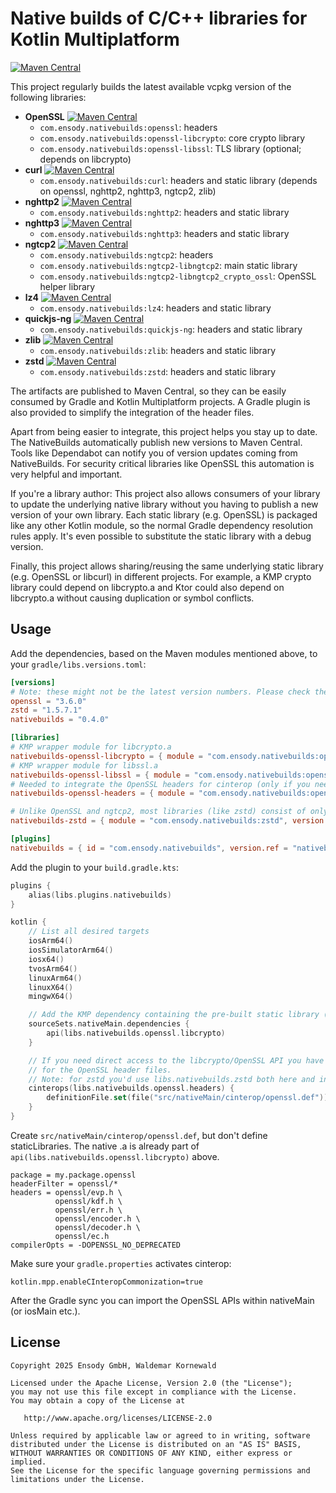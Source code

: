 # Native builds of C/C++ libraries for Kotlin Multiplatform

[![Maven Central](https://img.shields.io/maven-central/v/com.ensody.nativebuilds/native-builds-gradle-plugin?label=native-builds-gradle-plugin&color=%2345cf00)](https://central.sonatype.com/artifact/com.ensody.nativebuilds/native-builds-gradle-plugin)

This project regularly builds the latest available vcpkg version of the following libraries:

* **OpenSSL** [![Maven Central](https://img.shields.io/maven-central/v/com.ensody.nativebuilds/openssl?label=)](https://central.sonatype.com/artifact/com.ensody.nativebuilds/openssl)
  * `com.ensody.nativebuilds:openssl`: headers
  * `com.ensody.nativebuilds:openssl-libcrypto`: core crypto library
  * `com.ensody.nativebuilds:openssl-libssl`: TLS library (optional; depends on libcrypto)
* **curl** [![Maven Central](https://img.shields.io/maven-central/v/com.ensody.nativebuilds/curl?label=)](https://central.sonatype.com/artifact/com.ensody.nativebuilds/curl)
  * `com.ensody.nativebuilds:curl`: headers and static library (depends on openssl, nghttp2, nghttp3, ngtcp2, zlib)
* **nghttp2** [![Maven Central](https://img.shields.io/maven-central/v/com.ensody.nativebuilds/nghttp2?label=)](https://central.sonatype.com/artifact/com.ensody.nativebuilds/nghttp2)
  * `com.ensody.nativebuilds:nghttp2`: headers and static library
* **nghttp3** [![Maven Central](https://img.shields.io/maven-central/v/com.ensody.nativebuilds/nghttp3?label=)](https://central.sonatype.com/artifact/com.ensody.nativebuilds/nghttp3)
  * `com.ensody.nativebuilds:nghttp3`: headers and static library
* **ngtcp2** [![Maven Central](https://img.shields.io/maven-central/v/com.ensody.nativebuilds/ngtcp2?label=)](https://central.sonatype.com/artifact/com.ensody.nativebuilds/ngtcp2)
  * `com.ensody.nativebuilds:ngtcp2`: headers
  * `com.ensody.nativebuilds:ngtcp2-libngtcp2`: main static library
  * `com.ensody.nativebuilds:ngtcp2-libngtcp2_crypto_ossl`: OpenSSL helper library
* **lz4** [![Maven Central](https://img.shields.io/maven-central/v/com.ensody.nativebuilds/lz4?label=)](https://central.sonatype.com/artifact/com.ensody.nativebuilds/lz4)
  * `com.ensody.nativebuilds:lz4`: headers and static library
* **quickjs-ng** [![Maven Central](https://img.shields.io/maven-central/v/com.ensody.nativebuilds/quickjs-ng?label=)](https://central.sonatype.com/artifact/com.ensody.nativebuilds/quickjs-ng)
  * `com.ensody.nativebuilds:quickjs-ng`: headers and static library
* **zlib** [![Maven Central](https://img.shields.io/maven-central/v/com.ensody.nativebuilds/zlib?label=)](https://central.sonatype.com/artifact/com.ensody.nativebuilds/zlib)
  * `com.ensody.nativebuilds:zlib`: headers and static library
* **zstd** [![Maven Central](https://img.shields.io/maven-central/v/com.ensody.nativebuilds/zstd?label=)](https://central.sonatype.com/artifact/com.ensody.nativebuilds/zstd)
  * `com.ensody.nativebuilds:zstd`: headers and static library

The artifacts are published to Maven Central, so they can be easily consumed by Gradle and Kotlin Multiplatform projects.
A Gradle plugin is also provided to simplify the integration of the header files.

Apart from being easier to integrate, this project helps you stay up to date.
The NativeBuilds automatically publish new versions to Maven Central.
Tools like Dependabot can notify you of version updates coming from NativeBuilds.
For security critical libraries like OpenSSL this automation is very helpful and important.

If you're a library author:
This project also allows consumers of your library to update the underlying native library without you having to publish a new version of your own library.
Each static library (e.g. OpenSSL) is packaged like any other Kotlin module, so the normal Gradle dependency resolution rules apply.
It's even possible to substitute the static library with a debug version.

Finally, this project allows sharing/reusing the same underlying static library (e.g. OpenSSL or libcurl) in different projects.
For example, a KMP crypto library could depend on libcrypto.a and Ktor could also depend on libcrypto.a without causing duplication or symbol conflicts.

## Usage

Add the dependencies, based on the Maven modules mentioned above, to your `gradle/libs.versions.toml`:

```toml
[versions]
# Note: these might not be the latest version numbers. Please check the version badges above.
openssl = "3.6.0"
zstd = "1.5.7.1"
nativebuilds = "0.4.0"

[libraries]
# KMP wrapper module for libcrypto.a
nativebuilds-openssl-libcrypto = { module = "com.ensody.nativebuilds:openssl-libcrypto", version.ref = "openssl" }
# KMP wrapper module for libssl.a
nativebuilds-openssl-libssl = { module = "com.ensody.nativebuilds:openssl-libssl", version.ref = "openssl" }
# Needed to integrate the OpenSSL headers for cinterop (only if you need to call the C API directly).
nativebuilds-openssl-headers = { module = "com.ensody.nativebuilds:openssl", version.ref = "openssl" }

# Unlike OpenSSL and ngtcp2, most libraries (like zstd) consist of only one binary, so a single dependency is sufficient
nativebuilds-zstd = { module = "com.ensody.nativebuilds:zstd", version.ref = "zstd" }

[plugins]
nativebuilds = { id = "com.ensody.nativebuilds", version.ref = "nativebuilds" }
```

Add the plugin to your `build.gradle.kts`:

```kotlin
plugins {
    alias(libs.plugins.nativebuilds)
}

kotlin {
    // List all desired targets
    iosArm64()
    iosSimulatorArm64()
    iosx64()
    tvosArm64()
    linuxArm64()
    linuxX64()
    mingwX64()

    // Add the KMP dependency containing the pre-built static library (the .a file)
    sourceSets.nativeMain.dependencies {
        api(libs.nativebuilds.openssl.libcrypto)
    }

    // If you need direct access to the libcrypto/OpenSSL API you have to activate cinterop
    // for the OpenSSL header files.
    // Note: for zstd you'd use libs.nativebuilds.zstd both here and in sourceSets.nativeMain.
    cinterops(libs.nativebuilds.openssl.headers) {
        definitionFile.set(file("src/nativeMain/cinterop/openssl.def"))
    }
}
```

Create `src/nativeMain/cinterop/openssl.def`, but don't define staticLibraries. The native .a is already part of `api(libs.nativebuilds.openssl.libcrypto)` above.

```
package = my.package.openssl
headerFilter = openssl/*
headers = openssl/evp.h \
          openssl/kdf.h \
          openssl/err.h \
          openssl/encoder.h \
          openssl/decoder.h \
          openssl/ec.h
compilerOpts = -DOPENSSL_NO_DEPRECATED
```

Make sure your `gradle.properties` activates cinterop:

```
kotlin.mpp.enableCInteropCommonization=true
```

After the Gradle sync you can import the OpenSSL APIs within nativeMain (or iosMain etc.).

## License

```
Copyright 2025 Ensody GmbH, Waldemar Kornewald

Licensed under the Apache License, Version 2.0 (the "License");
you may not use this file except in compliance with the License.
You may obtain a copy of the License at

   http://www.apache.org/licenses/LICENSE-2.0

Unless required by applicable law or agreed to in writing, software
distributed under the License is distributed on an "AS IS" BASIS,
WITHOUT WARRANTIES OR CONDITIONS OF ANY KIND, either express or implied.
See the License for the specific language governing permissions and
limitations under the License.
```
